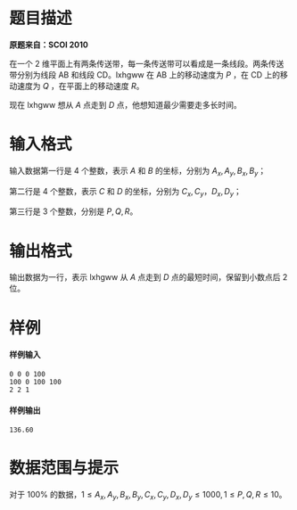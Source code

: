 
# 题目描述

**原题来自：SCOI 2010**

在一个 $2$ 维平面上有两条传送带，每一条传送带可以看成是一条线段。两条传送带分别为线段 $\text{AB}$ 和线段 $\text{CD}$。lxhgww 在 $\text{AB}$ 上的移动速度为 $P$ ，在 $\text{CD}$ 上的移动速度为 $Q$ ，在平面上的移动速度 $R$。

现在 lxhgww 想从 $A$ 点走到 $D$ 点，他想知道最少需要走多长时间。

# 输入格式

输入数据第一行是 $4$ 个整数，表示 $A$ 和 $B$ 的坐标，分别为 $A_x,A_y,B_x,B_y$；

第二行是 $4$ 个整数，表示 $C$ 和 $D$ 的坐标，分别为 $C_x,C_y，D_x,D_y$；

第三行是 $3$ 个整数，分别是 $P,Q,R$。

# 输出格式

输出数据为一行，表示 lxhgww 从 $A$ 点走到 $D$ 点的最短时间，保留到小数点后 $2$ 位。

# 样例

#### 样例输入
```plain
0 0 0 100
100 0 100 100
2 2 1
```

#### 样例输出
```plain
136.60
```

# 数据范围与提示

对于 $100\%$ 的数据，$1 \leq A_x,A_y,B_x,B_y,C_x,C_y,D_x,D_y \leq 1000,1 \leq P,Q,R \leq 10$。

